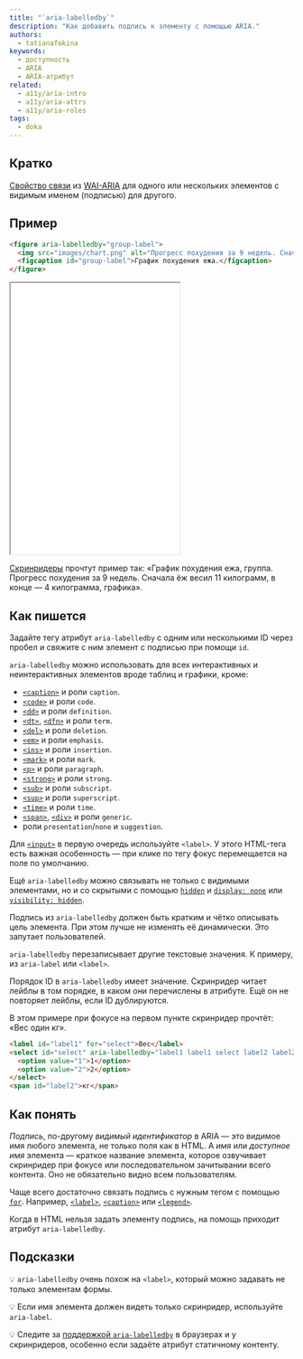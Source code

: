 ```yaml
---
title: "`aria-labelledby`"
description: "Как добавить подпись к элементу с помощью ARIA."
authors:
  - tatianafokina
keywords:
  - доступность
  - ARIA
  - ARIA-атрибут
related:
  - a11y/aria-intro
  - a11y/aria-attrs
  - a11y/aria-roles
tags:
  - doka
---
```


## Кратко

[Свойство связи](/a11y/aria-attrs/#atributy-svyazi) из [WAI-ARIA](/a11y/aria-intro/#specifikaciya) для одного или нескольких элементов c видимым именем (подписью) для другого.

## Пример

```html
<figure aria-labelledby="group-label">
  <img src="images/chart.png" alt="Прогресс похудения за 9 недель. Сначала ёж весил 11 килограмм, в конце — 4 килограмма.">
  <figcaption id="group-label">График похудения ежа.</figcaption>
</figure>
```

<iframe title="<figure> с подписью из aria-labelledby" src="demos/figure-with-aria-labelledby/" height="480"></iframe>

[Скринридеры](/html/screenreaders/) прочтут пример так: «График похудения ежа, группа. Прогресс похудения за 9 недель. Сначала ёж весил 11 килограмм, в конце — 4 килограмма, графика».

## Как пишется

Задайте тегу атрибут `aria-labelledby` с одним или несколькими ID через пробел и свяжите с ним элемент с подписью при помощи `id`.

`aria-labelledby` можно использовать для всех интерактивных и неинтерактивных элементов вроде таблиц и графики, кроме:

- [`<caption>`](/html/caption/) и роли `caption`.
- [`<code>`](/html/code/) и роли `code`.
- [`<dd>`](/html/dl-dd-dt/) и роли `definition`.
- [`<dt>`](/html/dl-dd-dt/), [`<dfn>`](/html/dfn/) и роли `term`.
- [`<del>`](/html/del/) и роли `deletion`.
- [`<em>`](/html/em/) и роли `emphasis`.
- [`<ins>`](/html/ins/) и роли `insertion`.
- [`<mark>`](/html/mark/) и роли `mark`.
- [`<p>`](/html/p/) и роли `paragraph`.
- [`<strong>`](/html/strong/) и роли `strong`.
- [`<sub>`](/html/sub/) и роли `subscript`.
- [`<sup>`](/html/sup/) и роли `superscript`.
- [`<time>`](/html/time/) и роли `time`.
- [`<span>`](/html/span/), [`<div>`](/html/div/) и роли `generic`.
- роли `presentation`/`none` и `suggestion`.

Для [`<input>`](/html/input/) в первую очередь используйте `<label>`. У этого HTML-тега есть важная особенность — при клике по тегу фокус перемещается на поле по умолчанию.

Ещё `aria-labelledby` можно связывать не только с видимыми элементами, но и со скрытыми с помощью [`hidden`](/html/hidden/) и [`display: none`](/css/display/#kak-pishetsya) или [`visibility: hidden`](/css/visibility/#kak-pishetsya).

Подпись из `aria-labelledby` должен быть кратким и чётко описывать цель элемента. При этом лучше не изменять её динамически. Это запутает пользователей.

`aria-labelledby` перезаписывает другие текстовые значения. К примеру, из `aria-label` или `<label>`.

Порядок ID в `aria-labelledby` имеет значение. Скринридер читает лейблы в том порядке, в каком они перечислены в атрибуте. Ещё он не повторяет лейблы, если ID дублируются.

В этом примере при фокусе на первом пункте скринридер прочтёт: «Вес один кг».

```html
<label id="label1" for="select">Вес</label>
<select id="select" aria-labelledby="label1 label1 select label2 label2">
  <option value="1">1</option>
  <option value="2">2</option>
</select>
<span id="label2">кг</span>
```

## Как понять

_Подпись_, по-другому _видимый идентификатор_ в ARIA — это видимое имя любого элемента, не только поля как в HTML. А _имя_ или _доступное имя_ элемента — краткое название элемента, которое озвучивает скринридер при фокусе или последовательном зачитывании всего контента. Оно не обязательно видно всем пользователям.

Чаще всего достаточно связать подпись с нужным тегом с помощью [`for`](/html/for/). Например, [`<label>`](/html/label/), [`<caption>`](/html/caption/) или [`<legend>`](/html/legend/).

Когда в HTML нельзя задать элементу подпись, на помощь приходит атрибут `aria-labelledby`.

## Подсказки

💡 `aria-labelledby` очень похож на `<label>`, который можно задавать не только элементам формы.

💡 Если имя элемента должен видеть только скринридер, используйте `aria-label`.

💡 Следите за [поддержкой `aria-labelledby`](https://www.davidmacd.com/blog/does-aria-label-override-static-text.html) в браузерах и у скринридеров, особенно если задаёте атрибут статичному контенту.
